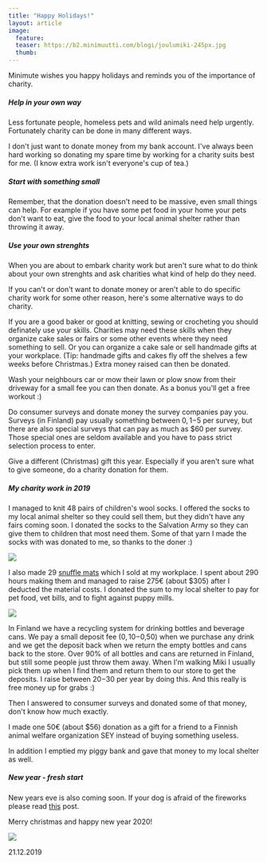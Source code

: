 ```yaml
---
title: "Happy Holidays!"
layout: article
image:
  feature:
  teaser: https://b2.minimuutti.com/blogi/joulumiki-245px.jpg
  thumb:
---
```


Minimute wishes you happy holidays and reminds you of the importance of charity.

##### Help in your own way

Less fortunate people, homeless pets and wild animals need help urgently. Fortunately charity can be done in many different ways.

I don't just want to donate money from my bank account. I've always been hard working so donating my spare time by working for a charity suits best for me. (I know extra work isn't everyone's cup of tea.)

##### Start with something small

Remember, that the donation doesn't need to be massive, even small things can help. For example if you have some pet food in your home your pets don't want to eat, give the food to your local animal shelter rather than throwing it away. 

##### Use your own strenghts

When you are about to embark charity work but aren't sure what to do think about your own strenghts and ask charities what kind of help do they need.

If you can't or don't want to donate money or aren't able to do specific charity work for some other reason, here's some alternative ways to do charity.

If you are a good baker or good at knitting, sewing or crocheting you should definately use your skills. Charities may need these skills when they organize cake sales or fairs or some other events where they need something to sell. Or you can organize a cake sale or sell handmade gifts at your workplace. (Tip: handmade gifts and cakes fly off the shelves a few weeks before Christmas.) Extra money raised can then be donated.

Wash your neighbours car or mow their lawn or plow snow from their driveway for a small fee you can then donate. As a bonus you'll get a free workout :)

Do consumer surveys and donate money the survey companies pay you. Surveys (in Finland) pay usually something between $0,1-$5 per survey, but there are also special surveys that can pay as much as $60 per survey. Those special ones are seldom available and you have to pass strict selection process to enter.

Give a different (Christmas) gift this year. Especially if you aren't sure what to give someone, do a charity donation for them.

##### My charity work in 2019

I managed to knit 48 pairs of children's wool socks. I offered the socks to my local animal shelter so they could sell them, but they didn't have any fairs coming soon. I donated the socks to the Salvation Army so they can give them to children that most need them. Some of that yarn I made the socks with was donated to me, so thanks to the doner :)

![](https://b2.minimuutti.com/blogi/DSC02790-800px.jpg)

I also made 29 [snuffle mats](https://minimuutti.com/en/brain-games/snuffle-mat/) which I sold at my workplace. I spent about 290 hours making them and managed to raise 275€ (about $305) after I deducted the material costs. I donated the sum to my local shelter to pay for pet food, vet bills, and to fight against puppy mills.

![](https://b2.minimuutti.com/blogi/fleecematot-800px.jpg)

In Finland we have a recycling system for drinking bottles and beverage cans. We pay a small deposit fee ($0,10-$0,50) when we purchase any drink and we get the deposit back when we return the empty bottles and cans back to the store. Over 90% of all bottles and cans are returned in Finland, but still some people just throw them away. When I'm walking Miki I usually pick them up when I find them and return them to our store to get the deposits. I raise between $20-$30 per year by doing this. And this really is free money up for grabs :)

Then I answered to consumer surveys and donated some of that money, don't know how much exactly.

I made one 50€ (about $56) donation as a gift for a friend to a Finnish animal welfare organization SEY instead of buying something useless.

In addition I emptied my piggy bank and gave that money to my local shelter as well.

##### New year - fresh start

New years eve is also coming soon. If your dog is afraid of the fireworks please read [this](https://minimuutti.com/en/blog/new-years-eve-and-the-fireworks/) post.

Merry christmas and happy new year 2020!

![](https://b2.minimuutti.com/blogi/joulumiki-800px.jpg)

21.12.2019